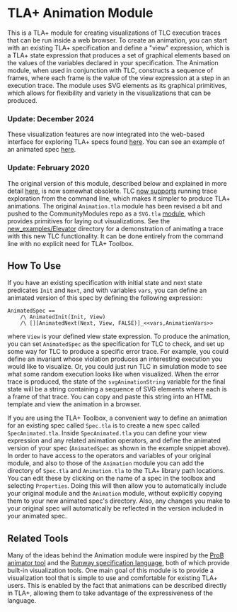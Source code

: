 # TLA+ Animation Module

This is a TLA+ module for creating visualizations of TLC execution traces that can be run inside a web browser. To create an animation, you can start with an existing TLA+ specification and define a "view" expression, which is a TLA+ state expression that produces a set of graphical elements based on the values of the variables declared in your specification. The Animation module, when used in conjunction with TLC, constructs a sequence of frames, where each frame is the value of the view expression at a step in an execution trace. The module uses SVG elements as its graphical primitives, which allows for flexibility and variety in the visualizations that can be produced. 

### Update: December 2024

These visualization features are now integrated into the web-based interface for exploring TLA+ specs found [here](https://github.com/will62794/tla-web). You can see an example of an animated spec [here](https://will62794.github.io/tla-web/#!/home?specpath=.%2Fspecs%2FCabbageGoatWolf.tla).

### Update: February 2020

The original version of this module, described below and explained in more detail [here](https://www.youtube.com/watch?v=mLF220fPrP4&t=2s), is now somewhat obsolete. TLC [now supports](https://github.com/tlaplus/tlaplus/issues/393) running trace exploration from the command line, which makes it simpler to produce TLA+ animations. The original `Animation.tla` module has been revised a bit and pushed to the CommunityModules repo as a `SVG.tla` [module](https://github.com/tlaplus/CommunityModules/blob/4a1032a541837e4775d48e5efab56ce1f026edf8/modules/SVG.tla), which provides primitives for laying out visualizations. See the [new_examples/Elevator](new_examples/Elevator) directory for a demonstration of animating a trace with this new TLC functionality. It can be done entirely from the command line with no explicit need for TLA+ Toolbox.


## How To Use

If you have an existing specification with initial state and next state predicates `Init` and `Next`, and with variables `vars`, you can define an animated version of this spec by defining the following expression:

```tla
AnimatedSpec ==
    /\ AnimatedInit(Init, View)
    /\ [][AnimatedNext(Next, View, FALSE)]_<<vars,AnimationVars>>  
```

where `View` is your defined view state expression. To produce the animation, you can set `AnimatedSpec` as the specification for TLC to check, and set up some way for TLC to produce a specific error trace. For example, you could define an invariant whose violation produces an interesting execution you would like to visualize. Or, you could just run TLC in simulation mode to see what some random execution looks like when visualized. When the error trace is produced, the state of the `svgAnimationString` variable for the final state will be a string containing a sequence of SVG elements where each is a frame of that trace. You can copy and paste this string into an HTML template and view the animation in a browser.

If you are using the TLA+ Toolbox, a convenient way to define an animation for an existing spec called `Spec.tla` is to create a new spec called `SpecAnimated.tla`. Inside `SpecAnimated.tla` you can define your view expression and any related animation operators, and define the animated version of your spec (`AnimatedSpec` as shown in the example snippet above). In order to have access to the operators and variables of your original module, and also to those of the `Animation` module you can add the directory of `Spec.tla` and `Animation.tla` to the TLA+ library path locations. You can edit these by clicking on the name of a spec in the toolbox and selecting `Properties`. Doing this will then allow you to automatically include your original module and the `Animation` module, without explicitly copying them to your new animated spec's directory. Also, any changes you make to your original spec will automatically be reflected in the version included in your animated spec.

## Related Tools

Many of the ideas behind the Animation module were inspired by the [ProB animator tool](https://www3.hhu.de/stups/prob/index.php/The_ProB_Animator_and_Model_Checker) and the [Runway specification language](https://engineering.salesforce.com/runway-intro-dc0d9578e248), both of which provide built-in visualization tools. One main goal of this module is to provide a visualization tool that is simple to use and comfortable for existing TLA+ users. This is enabled by the fact that animations can be described directly in TLA+, allowing them to take advantage of the expressiveness of the language.

